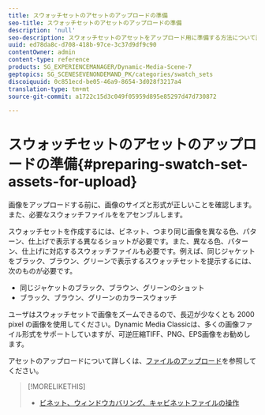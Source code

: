 ```yaml
---
title: スウォッチセットのアセットのアップロードの準備
seo-title: スウォッチセットのアセットのアップロードの準備
description: 'null'
seo-description: スウォッチセットのアセットをアップロード用に準備する方法について説明します。
uuid: ed78da8c-d708-418b-97ce-3c37d9df9c90
contentOwner: admin
content-type: reference
products: SG_EXPERIENCEMANAGER/Dynamic-Media-Scene-7
geptopics: SG_SCENESEVENONDEMAND_PK/categories/swatch_sets
discoiquuid: 0c851ecd-be05-46a9-8654-3d028f3217a4
translation-type: tm+mt
source-git-commit: a1722c15d3c049f05959d895e85297d47d730872

---
```



# スウォッチセットのアセットのアップロードの準備{#preparing-swatch-set-assets-for-upload}

画像をアップロードする前に、画像のサイズと形式が正しいことを確認します。また、必要なスウォッチファイルををアセンブルします。

スウォッチセットを作成するには、ビネット、つまり同じ画像を異なる色、パターン、仕上げで表示する異なるショットが必要です。また、異なる色、パターン、仕上げに対応するスウォッチファイルも必要です。例えば、同じジャケットをブラック、ブラウン、グリーンで表示するスウォッチセットを提示するには、次のものが必要です。

* 同じジャケットのブラック、ブラウン、グリーンのショット
* ブラック、ブラウン、グリーンのカラースウォッチ

ユーザはスウォッチセットで画像をズームできるので、長辺が少なくとも 2000 pixel の画像を使用してください。Dynamic Media Classicは、多くの画像ファイル形式をサポートしていますが、可逆圧縮TIFF、PNG、EPS画像をお勧めします。

アセットのアップロードについて詳しくは、[ファイルのアップロード](uploading-files.md#uploading_files)を参照してください。

>[!MORELIKETHIS]
>
>* [ビネット、ウィンドウカバリング、キャビネットファイルの操作](vignette-window-covering-cabinet-files.md#working_with_vignette_window_covering_and_cabinet_files)

